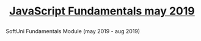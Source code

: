 # <a href="https://softuni.bg/trainings/2343/js-fundamentals-may-2019" rel="JavaScript Fundamentals"><p align="center"> JavaScript Fundamentals may 2019<p></a>

SoftUni Fundamentals Module (may 2019 - aug 2019)
